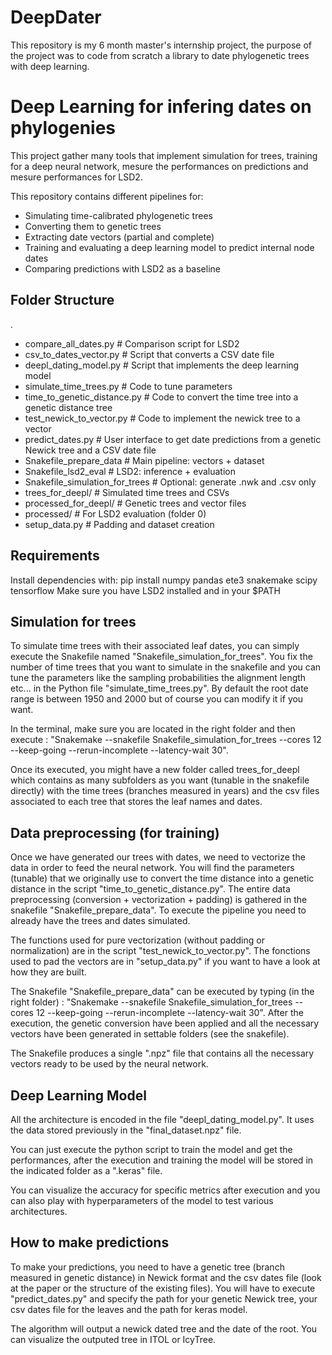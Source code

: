 # DeepDater
This repository is my 6 month master's internship project, the purpose of the project was to code from scratch a library to date phylogenetic trees with deep learning.

# Deep Learning for infering dates on phylogenies
This project gather many tools that implement simulation for trees, training for a deep neural network, mesure the performances on predictions and mesure performances for LSD2.

This repository contains different pipelines for:
- Simulating time-calibrated phylogenetic trees
- Converting them to genetic trees
- Extracting date vectors (partial and complete)
- Training and evaluating a deep learning model to predict internal node dates
- Comparing predictions with LSD2 as a baseline

## Folder Structure
.
-  compare_all_dates.py	# Comparison script for LSD2
-  csv_to_dates_vector.py	# Script that converts a CSV date file
-  deepl_dating_model.py	# Script that implements the deep learning model
-  simulate_time_trees.py	# Code to tune parameters
-  time_to_genetic_distance.py	# Code to convert the time tree into a genetic distance tree
-  test_newick_to_vector.py	# Code to implement the newick tree to a vector
-  predict_dates.py	# User interface to get date predictions from a genetic Newick tree and a CSV date file
-  Snakefile_prepare_data         # Main pipeline: vectors + dataset
-  Snakefile_lsd2_eval        # LSD2: inference + evaluation
-  Snakefile_simulation_for_trees   # Optional: generate .nwk and .csv only
-  trees_for_deepl/           # Simulated time trees and CSVs
-  processed_for_deepl/       # Genetic trees and vector files
-  processed/                 # For LSD2 evaluation (folder 0)
-  setup_data.py              # Padding and dataset creation


## Requirements

Install dependencies with:
pip install numpy pandas ete3 snakemake scipy tensorflow
Make sure you have LSD2 installed and in your $PATH


## Simulation for trees

To simulate time trees with their associated leaf dates, you can simply execute the Snakefile named "Snakefile_simulation_for_trees". You fix the number of time trees that you want to simulate in the snakefile and you can tune the parameters like the sampling probabilities the alignment length etc... in the Python file "simulate_time_trees.py". By default the root date range is between 1950 and 2000 but of course you can modify it if you want.

In the terminal, make sure you are located in the right folder and then execute : "Snakemake --snakefile Snakefile_simulation_for_trees --cores 12 --keep-going --rerun-incomplete --latency-wait 30".

Once its executed, you might have a new folder called trees_for_deepl which contains as many subfolders as you want (tunable in the snakefile directly) with the time trees (branches measured in years) and the csv files associated to each tree that stores the leaf names and dates.

## Data preprocessing (for training)

Once we have generated our trees with dates, we need to vectorize the data in order to feed the neural network. You will find the parameters (tunable) that we originally use to convert the time distance into a genetic distance in the script "time_to_genetic_distance.py". The entire data preprocessing (conversion + vectorization + padding) is gathered in the snakefile "Snakefile_prepare_data". To execute the pipeline you need to already have the trees and dates simulated.

The functions used for pure vectorization (without padding or normalization) are in the script "test_newick_to_vector.py". The fonctions used to pad the vectors are in "setup_data.py" if you want to have a look at how they are built.

The Snakefile "Snakefile_prepare_data" can be executed by typing (in the right folder) : "Snakemake --snakefile Snakefile_simulation_for_trees --cores 12 --keep-going --rerun-incomplete --latency-wait 30".
After the execution, the genetic conversion have been applied and all the necessary vectors have been generated in settable folders (see the snakefile).

The Snakefile produces a single ".npz" file that contains all the necessary vectors ready to be used by the neural network.

## Deep Learning Model

All the architecture is encoded in the file "deepl_dating_model.py". It uses the data stored previously in the "final_dataset.npz" file.

You can just execute the python script to train the model and get the performances, after the execution and training the model will be stored in the indicated folder as a ".keras" file.

You can visualize the accuracy for specific metrics after execution and you can also play with hyperparameters of the model to test various architectures.

## How to make predictions

To make your predictions, you need to have a genetic tree (branch measured in genetic distance) in Newick format and the csv dates file (look at the paper or the structure of the existing files). You will have to execute "predict_dates.py" and specify the path for your genetic Newick tree, your csv dates file for the leaves and the path for keras model.

The algorithm will output a newick dated tree and the date of the root. You can visualize the outputed tree in  ITOL or IcyTree.
